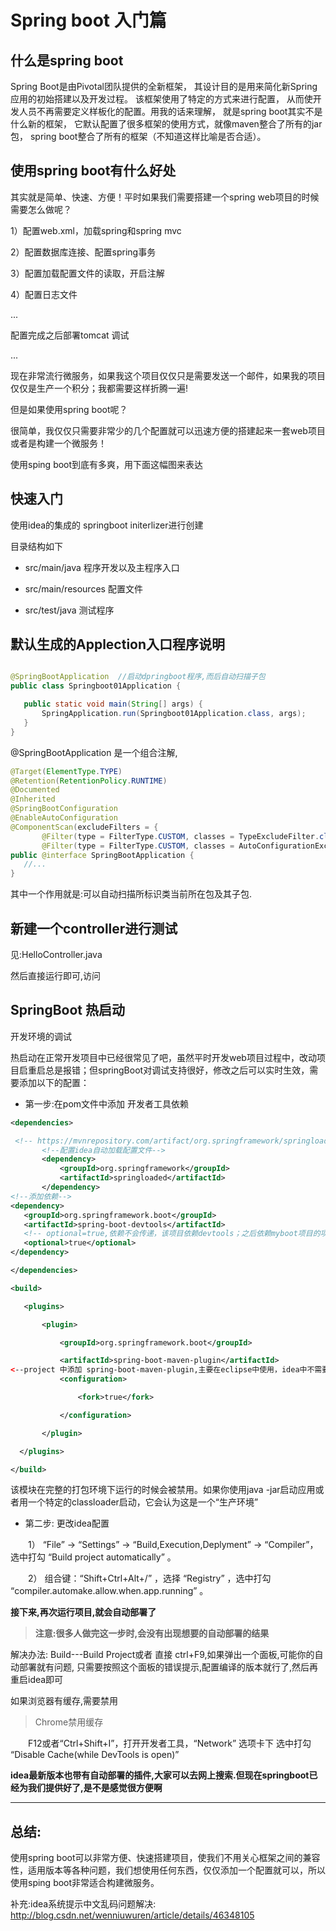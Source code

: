 # Spring boot 入门篇

## 什么是spring boot

Spring Boot是由Pivotal团队提供的全新框架，
其设计目的是用来简化新Spring应用的初始搭建以及开发过程。
该框架使用了特定的方式来进行配置，
从而使开发人员不再需要定义样板化的配置。用我的话来理解，
就是spring boot其实不是什么新的框架，
它默认配置了很多框架的使用方式，就像maven整合了所有的jar包，
spring boot整合了所有的框架（不知道这样比喻是否合适）。


## 使用spring boot有什么好处

其实就是简单、快速、方便！平时如果我们需要搭建一个spring web项目的时候需要怎么做呢？

1）配置web.xml，加载spring和spring mvc

2）配置数据库连接、配置spring事务

3）配置加载配置文件的读取，开启注解

4）配置日志文件

...

配置完成之后部署tomcat 调试

...

现在非常流行微服务，如果我这个项目仅仅只是需要发送一个邮件，如果我的项目仅仅是生产一个积分；我都需要这样折腾一遍!

 

但是如果使用spring boot呢？

很简单，我仅仅只需要非常少的几个配置就可以迅速方便的搭建起来一套web项目或者是构建一个微服务！

 

使用sping boot到底有多爽，用下面这幅图来表达

 
 ## 快速入门
 
 使用idea的集成的 springboot initerlizer进行创建
 
 目录结构如下
 
 * src/main/java  程序开发以及主程序入口
 
 * src/main/resources 配置文件
 
 * src/test/java  测试程序
 
 
 ## 默认生成的Applection入口程序说明
 
 ```java

@SpringBootApplication  //启动dpringboot程序,而后自动扫描子包
public class Springboot01Application {

	public static void main(String[] args) {
		SpringApplication.run(Springboot01Application.class, args);
	}
}
```
 @SpringBootApplication 是一个组合注解,
 ```java
@Target(ElementType.TYPE)
@Retention(RetentionPolicy.RUNTIME)
@Documented
@Inherited
@SpringBootConfiguration
@EnableAutoConfiguration
@ComponentScan(excludeFilters = {
		@Filter(type = FilterType.CUSTOM, classes = TypeExcludeFilter.class),
		@Filter(type = FilterType.CUSTOM, classes = AutoConfigurationExcludeFilter.class) })
public @interface SpringBootApplication {
    //...
}

```
其中一个作用就是:可以自动扫描所标识类当前所在包及其子包.

 
 
 ## 新建一个controller进行测试
 
 见:HelloController.java
 
 
 然后直接运行即可,访问
 
 
 ## SpringBoot 热启动
 
 开发环境的调试
 
 热启动在正常开发项目中已经很常见了吧，虽然平时开发web项目过程中，改动项目启重启总是报错；但springBoot对调试支持很好，修改之后可以实时生效，需要添加以下的配置：
 
 * 第一步:在pom文件中添加 开发者工具依赖
 ```xml
<dependencies>

  <!-- https://mvnrepository.com/artifact/org.springframework/springloaded -->
  		<!--配置idea自动加载配置文件-->
  		<dependency>
  			<groupId>org.springframework</groupId>
  			<artifactId>springloaded</artifactId>
  		</dependency>
<!--添加依赖-->
<dependency>
    <groupId>org.springframework.boot</groupId>
    <artifactId>spring-boot-devtools</artifactId>
    <!-- optional=true,依赖不会传递，该项目依赖devtools；之后依赖myboot项目的项目如果想要使用devtools，需要重新引入 -->
    <optional>true</optional>
</dependency>

</dependencies>

<build>

    <plugins>

        <plugin>

            <groupId>org.springframework.boot</groupId>

            <artifactId>spring-boot-maven-plugin</artifactId>
<--project 中添加 spring-boot-maven-plugin,主要在eclipse中使用，idea中不需要添加此配置。-->
            <configuration>

                <fork>true</fork>

            </configuration>

        </plugin>

   </plugins>

</build>
```

该模块在完整的打包环境下运行的时候会被禁用。如果你使用java -jar启动应用或者用一个特定的classloader启动，它会认为这是一个“生产环境”

* 第二步: 更改idea配置

　　1） “File” -> “Settings” -> “Build,Execution,Deplyment” -> “Compiler”，选中打勾 “Build project automatically” 。

　　2） 组合键：“Shift+Ctrl+Alt+/” ，选择 “Registry” ，选中打勾 “compiler.automake.allow.when.app.running” 。

**接下来,再次运行项目,就会自动部署了**

> **注意:很多人做完这一步时,会没有出现想要的自动部署的结果**

解决办法: Build---Build Project或者 直接 ctrl+F9,如果弹出一个面板,可能你的自动部署就有问题,
只需要按照这个面板的错误提示,配置编译的版本就行了,然后再重启idea即可






如果浏览器有缓存,需要禁用

> Chrome禁用缓存
  
  　　F12或者“Ctrl+Shift+I”，打开开发者工具，“Network” 选项卡下 选中打勾 “Disable Cache(while DevTools is open)” 

 
 **idea最新版本也带有自动部署的插件,大家可以去网上搜索.但现在springboot已经为我们提供好了,是不是感觉很方便啊**
 
 ---
 ## 总结:
 
 使用spring boot可以非常方便、快速搭建项目，使我们不用关心框架之间的兼容性，适用版本等各种问题，我们想使用任何东西，仅仅添加一个配置就可以，所以使用sping boot非常适合构建微服务。
 
 
 
 
 补充:idea系统提示中文乱码问题解决: http://blog.csdn.net/wenniuwuren/article/details/46348105